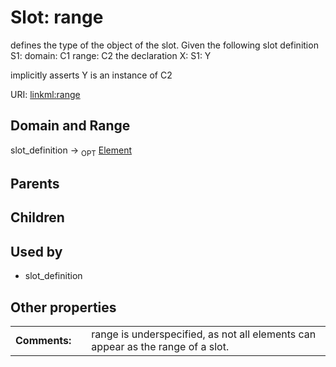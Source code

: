 
# Slot: range


defines the type of the object of the slot.  Given the following slot definition
  S1:
    domain: C1
    range:  C2
the declaration
  X:
    S1: Y

implicitly asserts Y is an instance of C2

URI: [linkml:range](https://w3id.org/linkml/range)


## Domain and Range

slot_definition ->  <sub>OPT</sub> [Element](Element.md)

## Parents


## Children


## Used by

 * slot_definition

## Other properties

|  |  |  |
| --- | --- | --- |
| **Comments:** | | range is underspecified, as not all elements can appear as the range of a slot. |

